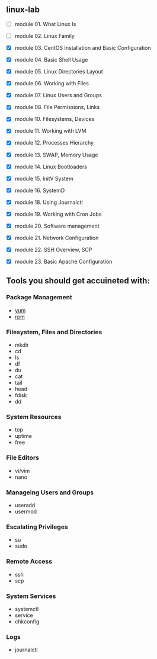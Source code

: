 ## linux-lab

- [ ] module 01. What Linux Is
- [ ] module 02. Linux Family
- [x] module 03. CentOS Installation and Basic Configuration
- [x] module 04. Basic Shell Usage
- [x] module 05. Linux Directories Layout
- [x] module 06. Working with Files
- [x] module 07. Linux Users and Groups
- [x] module 08. File Permissions, Links
- [x] module 10. Filesystems, Devices
- [x] module 11. Working with LVM
- [x] module 12. Processes Hierarchy
- [x] module 13. SWAP, Memory Usage
- [x] module 14. Linux Bootloaders
- [x] module 15. InitV System
- [x] module 16. SystemD
- [x] module 18. Using Journalctl
- [x] module 19. Working with Cron Jobs
- [x] module 20. Software management
- [x] module 21. Network Configuration
- [x] module 22. SSH Overview, SCP
- [x] module 23. Basic Apache Configuration


## Tools you should get accuineted with:
### Package Management
- [yum](http://man7.org/linux/man-pages/man8/yum.8.html)
- [rpm](https://linux.die.net/man/8/rpm)

### Filesystem, Files and Directories
- mkdir
- cd
- ls
- df
- du
- cat
- tail
- head
- fdisk
- dd

### System Resources
- top
- uptime
- free

### File Editors
- vi/vim
- nano

### Manageing Users and Groups
- useradd
- usermod

### Escalating Privileges
- su
- sudo

### Remote Access
- ssh
- scp

### System Services
- systemctl
- service
- chkconfig

### Logs
- journalctl
